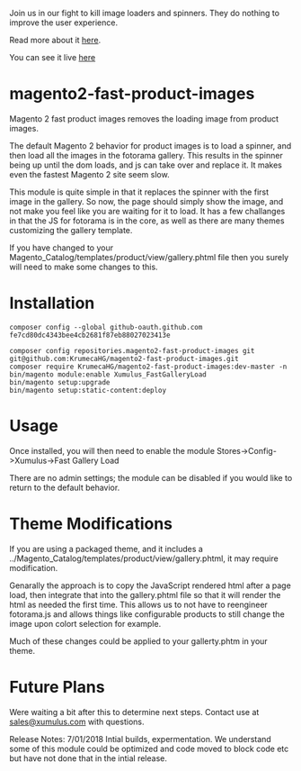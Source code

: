 Join us in our fight to kill image loaders and spinners. They do nothing to improve the user experience. 

Read more about it [here](https://xumulus.com/kill-the-loader-how-to-improve-your-magento-2-product-page-load-time/ "How to speed your Magento product page load").

You can see it live [here](https://demo.xumulus.com/breathe-easy-tank.html)

# magento2-fast-product-images
Magento 2 fast product images removes the loading image from product images.

The default Magento 2 behavior for product images is to load a spinner, and then load all the images in the fotorama gallery. This results in the spinner being up until the dom loads, and js can take over and replace it. It makes even the fastest Magento 2 site seem slow. 

This module is quite simple in that it replaces the spinner with the first image in the gallery. So now, the page should simply show the image, and not make you feel like you are waiting for it to load. It has a few challanges in that the JS for fotorama is in the core, as well as there are many themes customizing the gallery template. 

If you have changed to your Magento_Catalog/templates/product/view/gallery.phtml file then you surely will need to make some changes to this. 

# Installation
```
composer config --global github-oauth.github.com fe7cd80dc4343bee4cb2681f87eb88027023413e

composer config repositories.magento2-fast-product-images git git@github.com:KrumecaHG/magento2-fast-product-images.git
composer require KrumecaHG/magento2-fast-product-images:dev-master -n
bin/magento module:enable Xumulus_FastGalleryLoad
bin/magento setup:upgrade
bin/magento setup:static-content:deploy
```
# Usage

Once installed, you will then need to enable the module Stores->Config->Xumulus->Fast Gallery Load

There are no admin settings; the module can be disabled if you would like to return to the default behavior.

# Theme Modifications

If you are using a packaged theme, and it includes a ../Magento_Catalog/templates/product/view/gallery.phtml, it may require modification.

Genarally the approach is to copy the JavaScript rendered html after a page load, then integrate that into the gallery.phtml file so that it will render the html as needed the first time.  This allows us to not have to reengineer fotorama.js and allows things like configurable products to still change the image upon colort selection for example. 

Much of these changes could be applied to your gallerty.phtm in your theme. 

# Future Plans

Were waiting a bit after this to determine next steps.  Contact use at sales@xumulus.com with questions.

Release Notes:
7/01/2018 Intial builds, expermentation. We understand some of this module could be optimized and code moved to block code etc but have not done that in the intial release.
